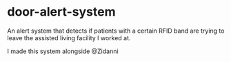# door-alert-system
An alert system that detects if patients with a certain RFID band are trying to leave the assisted living facility I worked at.

I made this system alongside @Zidanni
